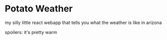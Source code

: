 # Potato Weather

my silly little react webapp that tells you what the weather is like in arizona

spoilers: it's pretty warm
